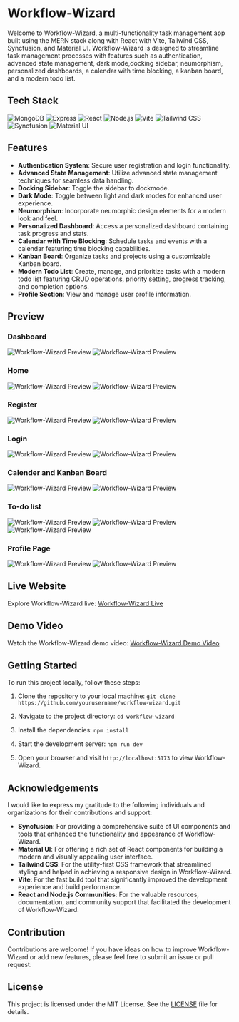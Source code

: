 # Workflow-Wizard

Welcome to Workflow-Wizard, a multi-functionality task management app built using the MERN stack along with React with Vite, Tailwind CSS, Syncfusion, and Material UI. Workflow-Wizard is designed to streamline task management processes with features such as authentication, advanced state management, dark mode,docking sidebar, neumorphism, personalized dashboards, a calendar with time blocking, a kanban board, and a modern todo list.

## Tech Stack

![MongoDB](https://img.shields.io/badge/MongoDB-%234ea94b.svg?style=for-the-badge&logo=mongodb)
![Express](https://img.shields.io/badge/Express.js-%23404d59.svg?style=for-the-badge)
![React](https://img.shields.io/badge/React-%2320232a.svg?style=for-the-badge&logo=react)
![Node.js](https://img.shields.io/badge/Node.js-%2343853D.svg?style=for-the-badge&logo=node.js)
![Vite](https://img.shields.io/badge/Vite-%23007ACC.svg?style=for-the-badge&logo=vite)
![Tailwind CSS](https://img.shields.io/badge/Tailwind_CSS-%2338B2AC.svg?style=for-the-badge&logo=tailwind-css)
![Syncfusion](https://img.shields.io/badge/Syncfusion-%23FF4081.svg?style=for-the-badge&logo=syncfusion)
![Material UI](https://img.shields.io/badge/Material_UI-%230081CB.svg?style=for-the-badge&logo=material-ui)

## Features

- **Authentication System**: Secure user registration and login functionality.
- **Advanced State Management**: Utilize advanced state management techniques for seamless data handling.
- **Docking Sidebar**: Toggle the sidebar to dockmode.
- **Dark Mode**: Toggle between light and dark modes for enhanced user experience.
- **Neumorphism**: Incorporate neumorphic design elements for a modern look and feel.
- **Personalized Dashboard**: Access a personalized dashboard containing task progress and stats.
- **Calendar with Time Blocking**: Schedule tasks and events with a calendar featuring time blocking capabilities.
- **Kanban Board**: Organize tasks and projects using a customizable Kanban board.
- **Modern Todo List**: Create, manage, and prioritize tasks with a modern todo list featuring CRUD operations, priority setting, progress tracking, and completion options.
- **Profile Section**: View and manage user profile information.

## Preview

### Dashboard
![Workflow-Wizard Preview](/client/public/preview/dash-l.png)
![Workflow-Wizard Preview](/client/public/preview/dash-d.png)

### Home
![Workflow-Wizard Preview](/client/public/preview/home-light.png)
![Workflow-Wizard Preview](/client/public/preview/home-dark.png)

### Register
![Workflow-Wizard Preview](/client/public/preview/reg-l.png)
![Workflow-Wizard Preview](/client/public/preview/reg-d.png)

### Login
![Workflow-Wizard Preview](/client/public/preview/log-l.png)
![Workflow-Wizard Preview](/client/public/preview/log-d.png)

### Calender and Kanban Board
![Workflow-Wizard Preview](/client/public/preview/cal.png)
![Workflow-Wizard Preview](/client/public/preview/kan.png)

### To-do list
![Workflow-Wizard Preview](/client/public/preview/todopage.png)
![Workflow-Wizard Preview](/client/public/preview/todolist.png)
![Workflow-Wizard Preview](/client/public/preview/todolist-d.png)

### Profile Page
![Workflow-Wizard Preview](/client/public/preview/prof-l.png)
![Workflow-Wizard Preview](/client/public/preview/prof-d.png)


## Live Website

Explore Workflow-Wizard live: [Workflow-Wizard Live](https://www.workflow-wizard-demo.com)

## Demo Video

Watch the Workflow-Wizard demo video: [Workflow-Wizard Demo Video](https://www.youtube.com/watch?v=yourvideourl)

## Getting Started

To run this project locally, follow these steps:

1. Clone the repository to your local machine:
`git clone https://github.com/yourusername/workflow-wizard.git`


2. Navigate to the project directory:
`cd workflow-wizard`


3. Install the dependencies:
`npm install`


4. Start the development server:
`npm run dev`


5. Open your browser and visit `http://localhost:5173` to view Workflow-Wizard.


## Acknowledgements

I would like to express my gratitude to the following individuals and organizations for their contributions and support:

- **Syncfusion**: For providing a comprehensive suite of UI components and tools that enhanced the functionality and appearance of Workflow-Wizard.
- **Material UI**: For offering a rich set of React components for building a modern and visually appealing user interface.
- **Tailwind CSS**: For the utility-first CSS framework that streamlined styling and helped in achieving a responsive design in Workflow-Wizard.
- **Vite**: For the fast build tool that significantly improved the development experience and build performance.
- **React and Node.js Communities**: For the valuable resources, documentation, and community support that facilitated the development of Workflow-Wizard.


## Contribution

Contributions are welcome! If you have ideas on how to improve Workflow-Wizard or add new features, please feel free to submit an issue or pull request.

## License

This project is licensed under the MIT License. See the [LICENSE](LICENSE) file for details.


